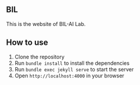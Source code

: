 ## BIL  

This is the website of BIL-AI Lab.

## How to use

1. Clone the repository
2. Run `bundle install` to install the dependencies
3. Run `bundle exec jekyll serve` to start the server
4. Open `http://localhost:4000` in your browser
